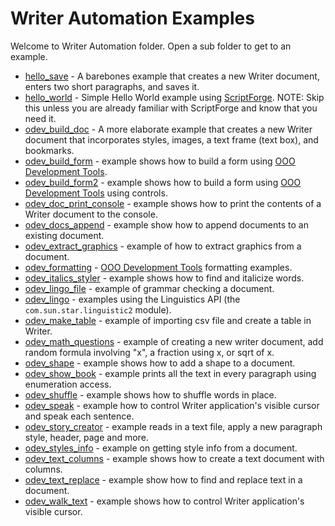 # Writer Automation Examples

Welcome to Writer Automation folder. Open a sub folder to get to an example.

- [hello_save](./odev_hello_save/) - A barebones example that creates a new Writer document, enters two short paragraphs, and saves it.
- [hello_world](./hello_world/) - Simple Hello World example using [ScriptForge]. NOTE: Skip this unless you are already familiar with ScriptForge and know that you need it.
- [odev_build_doc](./odev_build_doc/) - A more elaborate example that creates a new Writer document that incorporates styles, images, a text frame (text box), and bookmarks.
- [odev_build_form](./odev_build_form/) - example shows how to build a form using [OOO Development Tools].
- [odev_build_form2](./odev_build_form2/) - example shows how to build a form using [OOO Development Tools] using controls.
- [odev_doc_print_console](./odev_doc_print_console/) - example shows how to print the contents of a Writer document to the console.
- [odev_docs_append](./odev_docs_append/) - example show how to append documents to an existing document.
- [odev_extract_graphics](./odev_extract_graphics/) - example of how to extract graphics from a document.
- [odev_formatting](./odev_formatting/) - [OOO Development Tools] formatting examples.
- [odev_italics_styler](./odev_italics_styler/) - example shows how to find and italicize words.
- [odev_lingo_file](./odev_lingo_file) - example of grammar checking a document.
- [odev_lingo](./odev_lingo/) - examples using the Linguistics API (the `com.sun.star.linguistic2` module).
- [odev_make_table](./odev_make_table/) - example of importing csv file and create a table in Writer.
- [odev_math_questions](./odev_math_questions/) - example of creating a new writer document, add random formula involving "x",  a fraction using x, or sqrt of x.
- [odev_shape](./odev_shape/) - example shows how to add a shape to a document.
- [odev_show_book](./odev_show_book/) - example prints all the text in every paragraph using enumeration access.
- [odev_shuffle](./odev_shuffle/) - example shows how to shuffle words in place.
- [odev_speak](./odev_speak/) - example how to control Writer application's visible cursor and speak each sentence.
- [odev_story_creator](./odev_story_creator/) - example reads in a text file, apply a new paragraph style, header, page and more.
- [odev_styles_info](./odev_styles_info/) - example on getting style info from a document.
- [odev_text_columns](./odev_text_columns/) - example shows how to create a text document with columns.
- [odev_text_replace](./odev_text_replace/) - example show how to find and replace text in a document.
- [odev_walk_text](./odev_walk_text/) - example shows how to control Writer application's visible cursor.

[ScriptForge]: https://gitlab.com/LibreOfficiant/scriptforge
[OOO Development Tools]: https://python-ooo-dev-tools.readthedocs.io/en/latest/
